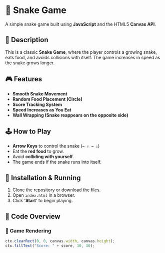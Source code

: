 # 🐍 Snake Game

A simple snake game built using **JavaScript** and the HTML5 **Canvas API**.

## 📜 Description
This is a classic **Snake Game**, where the player controls a growing snake, eats food, and avoids collisions with itself. The game increases in speed as the snake grows longer.

## 🎮 Features
- **Smooth Snake Movement**
- **Random Food Placement (Circle)**
- **Score Tracking System**
- **Speed Increases as You Eat**
- **Wall Wrapping (Snake reappears on the opposite side)**

## 🕹️ How to Play
- **Arrow Keys** to control the snake (`← ↑ → ↓`)
- Eat the **red food** to grow.
- Avoid **colliding with yourself**.
- The game ends if the snake runs into itself.

## 🚀 Installation & Running
1. Clone the repository or download the files.
2. Open `index.html` in a browser.
3. Click '**Start**' to begin playing.

## 🧩 Code Overview
### 🎨 **Game Rendering**
```js
ctx.clearRect(0, 0, canvas.width, canvas.height);
ctx.fillText("Score: " + score, 10, 30);
